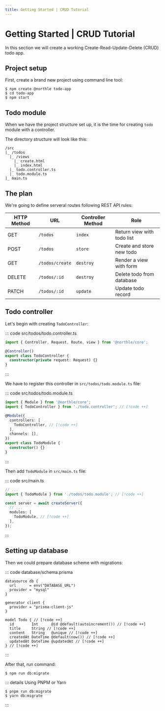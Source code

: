 ```yaml
---
title: Getting Started | CRUD Tutorial
---
```


# Getting Started | CRUD Tutorial

In this section we will create a working Create-Read-Update-Delete (CRUD) todo app.

## Project setup

First, create a brand new project using command line tool:

```shell
$ npm create @northle todo-app
$ cd todo-app
$ npm start
```

## Todo module

When we have the project structure set up, it is the time for creating `todo` module with a controller.

The directory structure will look like this:

```
/src
|_ /todos
  |_ /views
    |_ create.html
    |_ index.html
  |_ todo.controller.ts
  |_ todo.module.ts
|_ main.ts
```

## The plan

We're going to define serveral routes following REST API rules:

| HTTP Method   | URL             | Controller Method  | Role                       |
| ------------- | --------------- | ------------------ | -------------------------- |
| GET           | `/todos`        | `index`            | Return view with todo list |
| POST          | `/todos`        | `store`            | Create and store new todo  |
| GET           | `/todos/create` | `destroy`          | Render a view with form    |
| DELETE        | `/todos/:id`    | `destroy`          | Delete todo from database  |
| PATCH         | `/todos/:id`    | `update`           | Update todo record         |

## Todo controller

Let's begin with creating `TodoController`:

::: code src/todos/todo.controller.ts
```ts
import { Controller, Request, Route, view } from '@northle/core';

@Controller()
export class TodoController {
  constructor(private request: Request) {}
}
```
:::

We have to register this controller in `src/todos/todo.module.ts` file:

::: code src/todos/todo.module.ts
```ts
import { Module } from '@northle/core';
import { TodoController } from './todo.controller'; // [!code ++]

@Module({
  controllers: [
    TodoController, // [!code ++]
  ],
  channels: [],
})
export class TodoModule {
  constructor() {}
}
```
:::

Then add `TodoModule` in `src/main.ts` file:

::: code src/main.ts
```ts
// ...
import { TodoModule } from './todos/todo.module'; // [!code ++]

const server = await createServer({
  // ...
  modules: [
    TodoModule, // [!code ++]
  ],
});
```
:::

## Setting up database

Then we could prepare database scheme with migrations:

::: code database/schema.prisma
```prisma
datasource db {
  url      = env("DATABASE_URL")
  provider = "mysql"
}

generator client {
  provider = "prisma-client-js"
}

model Todo { // [!code ++]
  id        Int      @id @default(autoincrement()) // [!code ++]
  title     String // [!code ++]
  content   String   @unique // [!code ++]
  createdAt DateTime @default(now()) // [!code ++]
  updatedAt DateTime @updatedAt // [!code ++]
} // [!code ++]
```
:::

After that, run command:

```shell
$ npm run db:migrate
```

::: details Using PNPM or Yarn
```shell
$ pnpm run db:migrate
$ yarn db:migrate
```
:::
